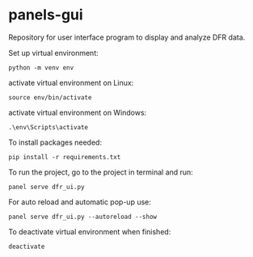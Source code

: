 # panels-gui
Repository for user interface program to display and analyze DFR data.

Set up virtual environment:
```
python -m venv env
```

activate virtual environment on Linux:
```
source env/bin/activate
```
activate virtual environment on Windows:
```
.\env\Scripts\activate
```

To install packages needed:
```
pip install -r requirements.txt
```

To run the project, go to the project in terminal and run:
```
panel serve dfr_ui.py
```
For auto reload and automatic pop-up use:
```
panel serve dfr_ui.py --autoreload --show
```

To deactivate virtual environment when finished:
```
deactivate
```
